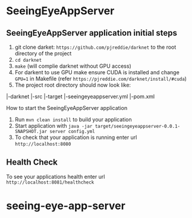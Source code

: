# SeeingEyeAppServer

SeeingEyeAppServer application initial steps
---
1. git clone darket: `https://github.com/pjreddie/darknet` to the root directory of the project
1. `cd darknet`
1. `make` (will complie darknet without GPU access)
1. For darkent to use GPU make ensure CUDA is installed and change `GPU=1` in Makefile (refer `https://pjreddie.com/darknet/install/#cuda`)
1. The project root directory should now look like:

|-darknet
|-src
|-target
|-seeingeyeappserver.yml
|-pom.xml




How to start the SeeingEyeAppServer application
1. Run `mvn clean install` to build your application
1. Start application with `java -jar target/seeingeyeappserver-0.0.1-SNAPSHOT.jar server config.yml`
1. To check that your application is running enter url `http://localhost:8080`

Health Check
---

To see your applications health enter url `http://localhost:8081/healthcheck`
# seeing-eye-app-server

